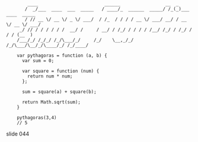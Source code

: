             ____                         ______                 __  _
           /  _/___  ____  ___  _____   / ____/_  ______  _____/ /_(_)___  ____  _____
           / // __ \/ __ \/ _ \/ ___/  / /_  / / / / __ \/ ___/ __/ / __ \/ __ \/ ___/
         _/ // / / / / / /  __/ /     / __/ / /_/ / / / / /__/ /_/ / /_/ / / / (__  )
        /___/_/ /_/_/ /_/\___/_/     /_/    \__,_/_/ /_/\___/\__/_/\____/_/ /_/____/

        var pythagoras = function (a, b) {
          var sum = 0;

          var square = function (num) {
            return num * num;
          };

          sum = square(a) + square(b);

          return Math.sqrt(sum);
        }

        pythagoras(3,4)
        // 5
















































































slide 044
